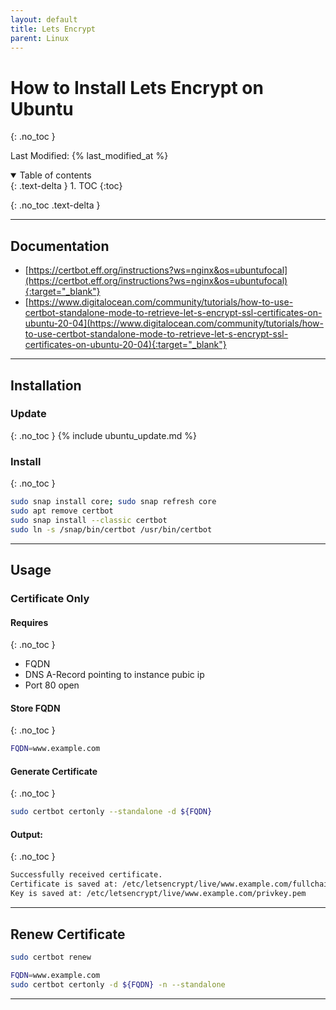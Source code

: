 ```yaml
---
layout: default
title: Lets Encrypt
parent: Linux
---
```


# How to Install Lets Encrypt on Ubuntu
{: .no_toc }

Last Modified: {% last_modified_at %}

<details open markdown="block">
  <summary>
   Table of contents
  </summary>
  {: .text-delta }
1. TOC
{:toc}
</details>

{: .no_toc .text-delta }

---

## Documentation
* [https://certbot.eff.org/instructions?ws=nginx&os=ubuntufocal](https://certbot.eff.org/instructions?ws=nginx&os=ubuntufocal){:target="_blank"}
* [https://www.digitalocean.com/community/tutorials/how-to-use-certbot-standalone-mode-to-retrieve-let-s-encrypt-ssl-certificates-on-ubuntu-20-04](https://www.digitalocean.com/community/tutorials/how-to-use-certbot-standalone-mode-to-retrieve-let-s-encrypt-ssl-certificates-on-ubuntu-20-04){:target="_blank"}

---

## Installation
### Update
{: .no_toc }
{% include ubuntu_update.md %}

### Install
{: .no_toc }
```bash
sudo snap install core; sudo snap refresh core
sudo apt remove certbot
sudo snap install --classic certbot
sudo ln -s /snap/bin/certbot /usr/bin/certbot
```

---

## Usage
### Certificate Only
#### Requires
{: .no_toc }
* FQDN
* DNS A-Record pointing to instance pubic ip
* Port 80 open

#### Store FQDN
{: .no_toc }
```bash
FQDN=www.example.com
```

#### Generate Certificate
{: .no_toc }
```bash
sudo certbot certonly --standalone -d ${FQDN}
```

#### Output:
{: .no_toc }
```bash
Successfully received certificate.
Certificate is saved at: /etc/letsencrypt/live/www.example.com/fullchain.pem
Key is saved at: /etc/letsencrypt/live/www.example.com/privkey.pem
```

---

## Renew Certificate
```bash
sudo certbot renew
```
```bash
FQDN=www.example.com
sudo certbot certonly -d ${FQDN} -n --standalone 
```

---
